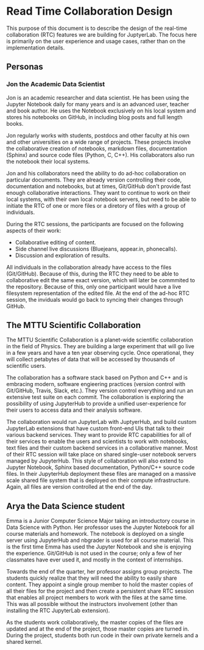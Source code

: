 # Read Time Collaboration Design

This purpose of this document is to describe the design of the real-time collaboration (RTC)
features we are building for JuptyerLab. The focus here is primarily on the user experience
and usage cases, rather than on the implementation details.

## Personas

### Jon the Academic Data Scientist

Jon is an academic researcher and data scientist. He has been using the Jupyter Notebook daily
for many years and is an advanced user, teacher and book author. He uses the Notebook
exclusively on his local system and stores his notebooks on GitHub, in including blog posts
and full length books.

Jon regularly works with students, postdocs and other faculty at his own and other universities
on a wide range of projects. These projects involve the collaborative creation of notebooks,
markdown files, documentation (Sphinx) and source code files (Python, C, C++). His collaborators
also run the notebook their local systems.

Jon and his collaborators need the ability to do ad-hoc collaboration on particular documents. They
are already version controlling their code, documentation and notebooks, but at times, Git/GitHub
don't provide fast enough collaborative interactions. They want to continue to work on their local
systems, with their own local notebook servers, but need to be able to initiate the RTC of
one or more files or a diretory of files with a group of individuals.

During the RTC sessions, the participants are focused on the following aspects of their
work:

* Collaborative editing of content.
* Side channel live discussions (Bluejeans, appear.in, phonecalls).
* Discussion and exploration of results.

All individuals in the collaboration already have access to the files (Git/GitHub).
Because of this, during the RTC they need to be able to collaborative edit the same exact
version, which will later be commmited to the repository. Because of this, only one participant
would have a live filesystem representation of the edited file. At the end of the ad-hoc RTC session,
the inviduals would go back to syncing their changes through GitHub.

## The MTTU Scientific Collaboration

The MTTU Scientific Collaboration is a planet-wide scientific collaboration in the field
of Physics. They are building a large experiment that will go live in a few years and have a
ten year observing cycle. Once operational, they will collect petabytes of data that will be
accessed by thousands of scientific users.

The collaboration has a software stack based on Python and C++ and is embracing modern,
software engieering practices (version control with Git/GitHub, Travis, Slack, etc.). They version
control everything and run an extensive test suite on each commit. The collaboration is exploring the possibility of using JupyterHub to provide a unified user-experience for their users to access data
and their analysis software.

The collaboration would run JupyterLab with JuptyerHub, and build custom JupyterLab extensions that
have custom front-end UIs that talk to their various backend services. They want to provide RTC
capabilities for all of their services to enable the users and scientists to work with notebooks,
text files and their custom backend services in a collaborative manner. Most of their RTC session will
take place on shared single-user notebook servers managed by JupyterHub. This style of collaboration
will also extend to Jupyter Notebook, Sphinx based documentation, Python/C++ source code files.
In their JupyterHub deployment these files are managed on a massive scale shared file system that is
deployed on their compute infrastructure. Again, all files are version controlled at the end of the day.

## Arya the Data Science student

Emma is a Junior Computer Science Major taking an introductory course in Data Science with Python.
Her professor uses the Jupyter Notebook for all course materials and homework. The notebook is
deployed on a single server using JupyterHub and nbgrader is used for all course material.
This is the first time Emma has used the Jupyter Notebook and she is enjoying the experience.
Git/GitHub is not used in the course; only a few of her classmates have ever used it, and mostly
in the context of internships.

Towards the end of the quarter, her professor assigns group projects. The students quickly realize
that they will need the ability to easily share content. They appoint a single group member to
hold the master copies of all their files for the project and then create a persistent share RTC
session that enables all project members to work with the files at the same time. This was all
possible without the instructors involvement (other than installing the RTC JupyterLab extension).

As the students work collaboratively, the master copies of the files are updated and at the end of the
project, those master copies are turned in. During the project, students both run code in their
own private kernels and a shared kernel.
